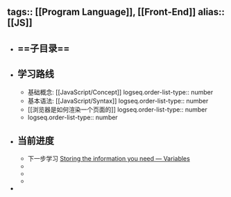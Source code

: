 tags:: [[Program Language]], [[Front-End]]
alias:: [[JS]]
---

- ==子目录==
	-
- ## 学习路线
	- 基础概念: [[JavaScript/Concept]]
	  logseq.order-list-type:: number
	- 基本语法: [[JavaScript/Syntax]]
	  logseq.order-list-type:: number
	- [[浏览器是如何渲染一个页面的]]
	  logseq.order-list-type:: number
	- logseq.order-list-type:: number
- ## 当前进度
	- 下一步学习 [Storing the information you need — Variables](https://developer.mozilla.org/en-US/docs/Learn/JavaScript/First_steps/Variables)
	-
	-
	-
-